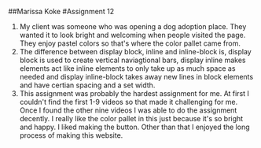 ##Marissa Koke
#Assignment 12

  1. My client was someone who was opening a dog adoption place. They wanted it to
  look bright and welcoming when people visited the page. They enjoy pastel colors
  so that's where the color pallet came from.
  2. The difference between display block, inline and inline-block is, display block is used to create vertical naviagtional bars, display inline makes elements act like inline elements to only take up as much space as needed and display inline-block takes away new lines in block elements and have certian spacing and a set width.
  3. This assignment was probably the hardest assignment for me. At first I couldn't find the first 1-9 videos so that made it challenging for me. Once I found the other nine videos I was able to do the assignment decently. I really like the color pallet in this just because it's so bright and happy. I liked making the button. Other than that I enjoyed the long process of making this website. 
